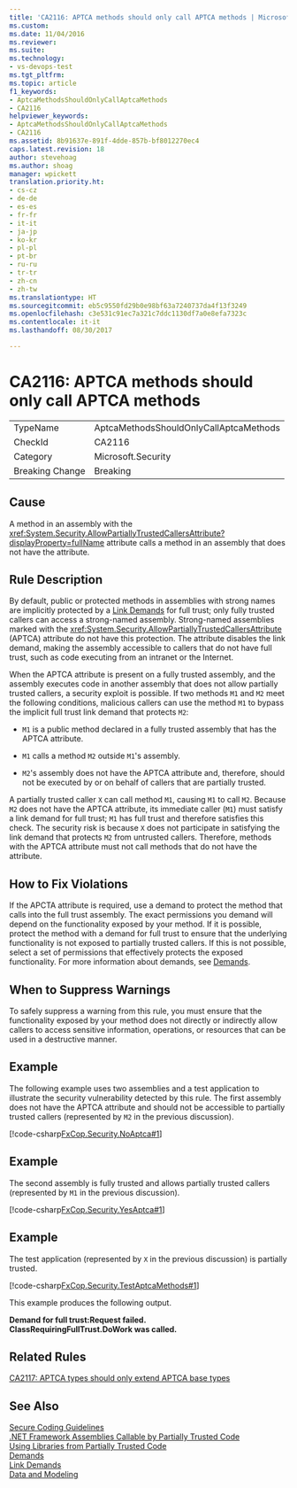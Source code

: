 ```yaml
---
title: 'CA2116: APTCA methods should only call APTCA methods | Microsoft Docs'
ms.custom: 
ms.date: 11/04/2016
ms.reviewer: 
ms.suite: 
ms.technology:
- vs-devops-test
ms.tgt_pltfrm: 
ms.topic: article
f1_keywords:
- AptcaMethodsShouldOnlyCallAptcaMethods
- CA2116
helpviewer_keywords:
- AptcaMethodsShouldOnlyCallAptcaMethods
- CA2116
ms.assetid: 8b91637e-891f-4dde-857b-bf8012270ec4
caps.latest.revision: 18
author: stevehoag
ms.author: shoag
manager: wpickett
translation.priority.ht:
- cs-cz
- de-de
- es-es
- fr-fr
- it-it
- ja-jp
- ko-kr
- pl-pl
- pt-br
- ru-ru
- tr-tr
- zh-cn
- zh-tw
ms.translationtype: HT
ms.sourcegitcommit: eb5c9550fd29b0e98bf63a7240737da4f13f3249
ms.openlocfilehash: c3e531c91ec7a321c7ddc1130df7a0e8efa7323c
ms.contentlocale: it-it
ms.lasthandoff: 08/30/2017

---
```

# <a name="ca2116-aptca-methods-should-only-call-aptca-methods"></a>CA2116: APTCA methods should only call APTCA methods
|||  
|-|-|  
|TypeName|AptcaMethodsShouldOnlyCallAptcaMethods|  
|CheckId|CA2116|  
|Category|Microsoft.Security|  
|Breaking Change|Breaking|  
  
## <a name="cause"></a>Cause  
 A method in an assembly with the <xref:System.Security.AllowPartiallyTrustedCallersAttribute?displayProperty=fullName> attribute calls a method in an assembly that does not have the attribute.  
  
## <a name="rule-description"></a>Rule Description  
 By default, public or protected methods in assemblies with strong names are implicitly protected by a [Link Demands](/dotnet/framework/misc/link-demands) for full trust; only fully trusted callers can access a strong-named assembly. Strong-named assemblies marked with the <xref:System.Security.AllowPartiallyTrustedCallersAttribute> (APTCA) attribute do not have this protection. The attribute disables the link demand, making the assembly accessible to callers that do not have full trust, such as code executing from an intranet or the Internet.  
  
 When the APTCA attribute is present on a fully trusted assembly, and the assembly executes code in another assembly that does not allow partially trusted callers, a security exploit is possible. If two methods `M1` and `M2` meet the following conditions, malicious callers can use the method `M1` to bypass the implicit full trust link demand that protects `M2`:  
  
-   `M1` is a public method declared in a fully trusted assembly that has the APTCA attribute.  
  
-   `M1` calls a method `M2` outside `M1`'s assembly.  
  
-   `M2`'s assembly does not have the APTCA attribute and, therefore, should not be executed by or on behalf of callers that are partially trusted.  
  
 A partially trusted caller `X` can call method `M1`, causing `M1` to call `M2`. Because `M2` does not have the APTCA attribute, its immediate caller (`M1`) must satisfy a link demand for full trust; `M1` has full trust and therefore satisfies this check. The security risk is because `X` does not participate in satisfying the link demand that protects `M2` from untrusted callers. Therefore, methods with the APTCA attribute must not call methods that do not have the attribute.  
  
## <a name="how-to-fix-violations"></a>How to Fix Violations  
 If the APCTA attribute is required, use a demand to protect the method that calls into the full trust assembly. The exact permissions you demand will depend on the functionality exposed by your method. If it is possible, protect the method with a demand for full trust to ensure that the underlying functionality is not exposed to partially trusted callers. If this is not possible, select a set of permissions that effectively protects the exposed functionality. For more information about demands, see [Demands](http://msdn.microsoft.com/en-us/e5283e28-2366-4519-b27d-ef5c1ddc1f48).  
  
## <a name="when-to-suppress-warnings"></a>When to Suppress Warnings  
 To safely suppress a warning from this rule, you must ensure that the functionality exposed by your method does not directly or indirectly allow callers to access sensitive information, operations, or resources that can be used in a destructive manner.  
  
## <a name="example"></a>Example  
 The following example uses two assemblies and a test application to illustrate the security vulnerability detected by this rule. The first assembly does not have the APTCA attribute and should not be accessible to partially trusted callers (represented by `M2` in the previous discussion).  
  
 [!code-csharp[FxCop.Security.NoAptca#1](../code-quality/codesnippet/CSharp/ca2116-aptca-methods-should-only-call-aptca-methods_1.cs)]  
  
## <a name="example"></a>Example  
 The second assembly is fully trusted and allows partially trusted callers (represented by `M1` in the previous discussion).  
  
 [!code-csharp[FxCop.Security.YesAptca#1](../code-quality/codesnippet/CSharp/ca2116-aptca-methods-should-only-call-aptca-methods_2.cs)]  
  
## <a name="example"></a>Example  
 The test application (represented by `X` in the previous discussion) is partially trusted.  
  
 [!code-csharp[FxCop.Security.TestAptcaMethods#1](../code-quality/codesnippet/CSharp/ca2116-aptca-methods-should-only-call-aptca-methods_3.cs)]  
  
 This example produces the following output.  
  
 **Demand for full trust:Request failed.**  
**ClassRequiringFullTrust.DoWork was called.**   
## <a name="related-rules"></a>Related Rules  
 [CA2117: APTCA types should only extend APTCA base types](../code-quality/ca2117-aptca-types-should-only-extend-aptca-base-types.md)  
  
## <a name="see-also"></a>See Also  
 [Secure Coding Guidelines](/dotnet/standard/security/secure-coding-guidelines)   
 [.NET Framework Assemblies Callable by Partially Trusted Code](http://msdn.microsoft.com/en-us/a417fcd4-d3ca-4884-a308-3a1a080eac8d)   
 [Using Libraries from Partially Trusted Code](/dotnet/framework/misc/using-libraries-from-partially-trusted-code)   
 [Demands](http://msdn.microsoft.com/en-us/e5283e28-2366-4519-b27d-ef5c1ddc1f48)   
 [Link Demands](/dotnet/framework/misc/link-demands)   
 [Data and Modeling](/dotnet/framework/data/index)
